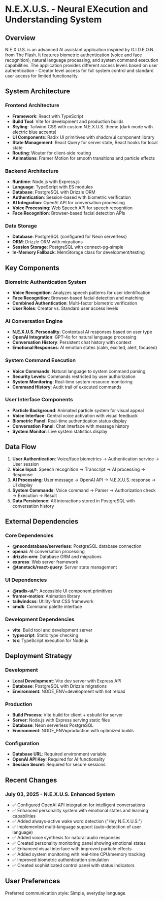# N.E.X.U.S. - Neural EXecution and Understanding System

## Overview

N.E.X.U.S. is an advanced AI assistant application inspired by G.I.D.E.O.N. from The Flash. It features biometric authentication (voice and face recognition), natural language processing, and system command execution capabilities. The application provides different access levels based on user authentication - Creator level access for full system control and standard user access for limited functionality.

## System Architecture

### Frontend Architecture
- **Framework**: React with TypeScript
- **Build Tool**: Vite for development and production builds
- **Styling**: Tailwind CSS with custom N.E.X.U.S. theme (dark mode with electric blue accents)
- **UI Components**: Radix UI primitives with shadcn/ui component library
- **State Management**: React Query for server state, React hooks for local state
- **Routing**: Wouter for client-side routing
- **Animations**: Framer Motion for smooth transitions and particle effects

### Backend Architecture
- **Runtime**: Node.js with Express.js
- **Language**: TypeScript with ES modules
- **Database**: PostgreSQL with Drizzle ORM
- **Authentication**: Session-based with biometric verification
- **AI Integration**: OpenAI API for conversation processing
- **Voice Processing**: Web Speech API for speech recognition
- **Face Recognition**: Browser-based facial detection APIs

### Data Storage
- **Database**: PostgreSQL (configured for Neon serverless)
- **ORM**: Drizzle ORM with migrations
- **Session Storage**: PostgreSQL with connect-pg-simple
- **In-Memory Fallback**: MemStorage class for development/testing

## Key Components

### Biometric Authentication System
- **Voice Recognition**: Analyzes speech patterns for user identification
- **Face Recognition**: Browser-based facial detection and matching
- **Combined Authentication**: Multi-factor biometric verification
- **User Roles**: Creator vs. Standard user access levels

### AI Conversation Engine
- **N.E.X.U.S. Personality**: Contextual AI responses based on user type
- **OpenAI Integration**: GPT-4o for natural language processing
- **Conversation History**: Persistent chat history with context
- **Emotional Responses**: AI emotion states (calm, excited, alert, focused)

### System Command Execution
- **Voice Commands**: Natural language to system command parsing
- **Security Levels**: Commands restricted by user authorization
- **System Monitoring**: Real-time system resource monitoring
- **Command History**: Audit trail of executed commands

### User Interface Components
- **Particle Background**: Animated particle system for visual appeal
- **Voice Interface**: Central voice activation with visual feedback
- **Biometric Panel**: Real-time authentication status display
- **Conversation Panel**: Chat interface with message history
- **System Monitor**: Live system statistics display

## Data Flow

1. **User Authentication**: Voice/face biometrics → Authentication service → User session
2. **Voice Input**: Speech recognition → Transcript → AI processing → Response
3. **AI Processing**: User message → OpenAI API → N.E.X.U.S. response → UI display
4. **System Commands**: Voice command → Parser → Authorization check → Execution → Result
5. **Data Persistence**: All interactions stored in PostgreSQL with conversation history

## External Dependencies

### Core Dependencies
- **@neondatabase/serverless**: PostgreSQL database connection
- **openai**: AI conversation processing
- **drizzle-orm**: Database ORM and migrations
- **express**: Web server framework
- **@tanstack/react-query**: Server state management

### UI Dependencies
- **@radix-ui/***: Accessible UI component primitives
- **framer-motion**: Animation library
- **tailwindcss**: Utility-first CSS framework
- **cmdk**: Command palette interface

### Development Dependencies
- **vite**: Build tool and development server
- **typescript**: Static type checking
- **tsx**: TypeScript execution for Node.js

## Deployment Strategy

### Development
- **Local Development**: Vite dev server with Express API
- **Database**: PostgreSQL with Drizzle migrations
- **Environment**: NODE_ENV=development with hot reload

### Production
- **Build Process**: Vite build for client + esbuild for server
- **Server**: Node.js with Express serving static files
- **Database**: Neon serverless PostgreSQL
- **Environment**: NODE_ENV=production with optimized builds

### Configuration
- **Database URL**: Required environment variable
- **OpenAI API Key**: Required for AI functionality
- **Session Secret**: Required for secure sessions

## Recent Changes

### July 03, 2025 - N.E.X.U.S. Enhanced System
- ✅ Configured OpenAI API integration for intelligent conversations
- ✅ Enhanced personality system with emotional states and learning capabilities
- ✅ Added always-active wake word detection ("Hey N.E.X.U.S.")
- ✅ Implemented multi-language support (auto-detection of user language)
- ✅ Added voice synthesis for natural audio responses
- ✅ Created personality monitoring panel showing emotional states
- ✅ Enhanced visual interface with improved particle effects
- ✅ Added system monitoring with real-time CPU/memory tracking
- ✅ Improved biometric authentication simulation
- ✅ Created sophisticated control panel with status indicators

## User Preferences

Preferred communication style: Simple, everyday language.